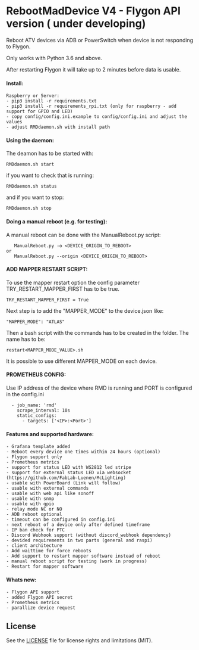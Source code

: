 # RebootMadDevice V4 - Flygon API version ( under developing)
Reboot ATV devices via ADB or PowerSwitch when device is not responding to Flygon.

Only works with Python 3.6 and above.

After restarting Flygon it will take up to 2 minutes before data is usable. 

#### Install:
```
Raspberry or Server:
- pip3 install -r requirements.txt
- pip3 install -r requirements_rpi.txt (only for raspberry - add support for GPIO and LED)
- copy config/config.ini.example to config/config.ini and adjust the values
- adjust RMDdaemon.sh with install path
```

#### Using the daemon:
 
The deamon has to be started with:
```
RMDdaemon.sh start
```
if you want to check that is running:
```
RMDdaemon.sh status
```

and if you want to stop:
```
RMDdaemon.sh stop
```

#### Doing a manual reboot (e.g. for testing):
 
A manual reboot can be done with the ManualReboot.py script:
```
   ManualReboot.py -o <DEVICE_ORIGIN_TO_REBOOT>
or
   ManualReboot.py --origin <DEVICE_ORIGIN_TO_REBOOT>
```

#### ADD MAPPER RESTART SCRIPT:
 
To use the mapper restart option the config parameter TRY_RESTART_MAPPER_FIRST has to be true.
```
TRY_RESTART_MAPPER_FIRST = True
```
Next step is to add the "MAPPER_MODE" to the device.json like:
```
"MAPPER_MODE": "ATLAS"
```
Then a bash script with the commands has to be created in the folder. The name has to be:
```
restart<MAPPER_MODE_VALUE>.sh
```
It is possible to use different MAPPER_MODE on each device.


#### PROMETHEUS CONFIG:
Use IP address of the device where RMD is running and PORT is configured in the config.ini
```
  - job_name: 'rmd'
    scrape_interval: 10s
    static_configs:
      - targets: ['<IP>:<Port>']
```


#### Features and supported hardware:
```
- Grafana template added
- Reboot every device one times within 24 hours (optional)
- Flygon support only
- Prometheus metrics
- support for status LED with WS2812 led stripe
- support for external status LED via websocket (https://github.com/FabLab-Luenen/McLighting)
- usable with PowerBoard (Link will follow)
- usable with external commands
- usable with web api like sonoff
- usable with snmp
- usable with gpio
- relay mode NC or NO
- ADB reboot optional
- timeout can be configured in config.ini
- next reboot of a device only after defined timeframe
- IP ban check for PTC
- Discord Webhook support (without discord_webhook dependency)
- devided requirements in two parts (general and raspi)
- client architecture
- Add waittime for force reboots
- Add support to restart mapper software instead of reboot
- manual reboot script for testing (work in progress)
- Restart for mapper software
```
#### Whats new:
```
- Flygon API support
- added Flygon API secret
- Prometheus metrics
- parallize device request
```
## License
See the [LICENSE](https://github.com/GhostTalker/RebootMadDevice/blob/master/LICENSE.md) file for license rights and limitations (MIT).
